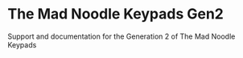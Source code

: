 # The Mad Noodle Keypads Gen2
 Support and documentation for the Generation 2 of The Mad Noodle Keypads
